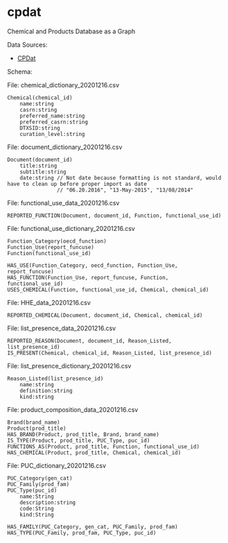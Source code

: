 # cpdat
Chemical and Products Database as a Graph

Data Sources:

- [CPDat](https://gaftp.epa.gov/COMPTOX/Sustainable_Chemistry_Data/Chemistry_Dashboard/CPDat/CPDat2020-12-16/)

Schema:

File: chemical_dictionary_20201216.csv

    Chemical(chemical_id)
        name:string
        casrn:string
        preferred_name:string
        preferred_casrn:string
        DTXSID:string
        curation_level:string

File: document_dictionary_20201216.csv

    Document(document_id)
        title:string
        subtitle:string
        date:string // Not date because formatting is not standard, would have to clean up before proper import as date
                    // "06.20.2016", "13-May-2015", "13/08/2014"

File: functional_use_data_20201216.csv

    REPORTED_FUNCTION(Document, document_id, Function, functional_use_id)

File: functional_use_dictionary_20201216.csv

    Function_Category(oecd_function)
    Function_Use(report_funcuse)
    Function(functional_use_id)

    HAS_USE(Function_Category, oecd_function, Function_Use, report_funcuse)
    HAS_FUNCTION(Function_Use, report_funcuse, Function, functional_use_id)
    USES_CHEMICAL(Function, functional_use_id, Chemical, chemical_id)

File: HHE_data_20201216.csv

    REPORTED_CHEMICAL(Document, document_id, Chemical, chemical_id)

File: list_presence_data_20201216.csv

    REPORTED_REASON(Document, document_id, Reason_Listed, list_presence_id)
    IS_PRESENT(Chemical, chemical_id, Reason_Listed, list_presence_id)

File: list_presence_dictionary_20201216.csv

    Reason_Listed(list_presence_id)
        name:string
        definition:string
        kind:string

File: product_composition_data_20201216.csv

    Brand(brand_name)
    Product(prod_title)
    HAS_BRAND(Product, prod_title, Brand, brand_name)
    IS_TYPE(Product, prod_title, PUC_Type, puc_id)
    FUNCTIONS_AS(Product, prod_title, Function, functional_use_id)
    HAS_CHEMICAL(Product, prod_title, Chemical, chemical_id)

File: PUC_dictionary_20201216.csv

    PUC_Category(gen_cat)
    PUC_Family(prod_fam)
    PUC_Type(puc_id)
        name:String
        description:string
        code:String
        kind:String

    HAS_FAMILY(PUC_Category, gen_cat, PUC_Family, prod_fam)
    HAS_TYPE(PUC_Family, prod_fam, PUC_Type, puc_id)